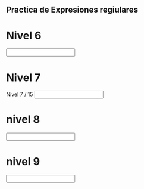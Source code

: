 ## Practica de Expresiones regiulares 




# Nivel 6
<input pattern="[0-9]+[A]">

# Nivel 7

Nivel 7 / 15
<input pattern="[0-9]+[CA]">

# nivel 8

<input pattern="[0-9]+[AWhc]">

# nivel 9 

<input pattern="[^-]+">